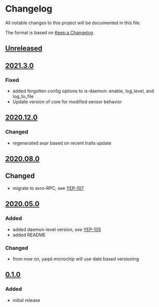# Changelog
All notable changes to this project will be documented in this file.

The format is based on [Keep a Changelog](https://keepachangelog.com/).

## [Unreleased]

## [2021.3.0]

### Fixed
- added forgotten config options to is-daemon: enable, log_level, and log_to_file
- Update version of core for modified sensor behavior

## [2020.12.0]

### Changed
- regenerated avpr based on recent traits update

## [2020.08.0]

## Changed
- migrate to avro-RPC, see [YEP-107](https://yeps.yaq.fyi/107/)

## [2020.05.0]

### Added
- added daemon-level version, see [YEP-105](https://yeps.yaq.fyi/105/)
- added README

### Changed
- from now on, yaqd-microchip will use date based versioning

## [0.1.0]

### Added
- initial release

[Unreleased]: https://gitlab.com/yaq/yaqd-microchip/-/compare/v2021.3.0...master
[2021.3.0]: https://gitlab.com/yaq/yaqd-microchip/-/compare/v2020.12.0...v2021.3.0
[2020.12.0]: https://gitlab.com/yaq/yaqd-microchip/-/compare/v2020.08.0...v2020.12.0
[2020.08.0]: https://gitlab.com/yaq/yaqd-microchip/-/compare/v2020.05.0...v2020.08.0
[2020.05.0]: https://gitlab.com/yaq/yaqd-microchip/-/compare/v0.1.0...v2020.05.0
[0.1.0]: https://gitlab.com/yaq/yaqd-microchip/-/tags/v0.1.0
